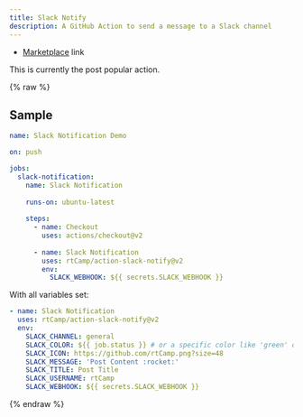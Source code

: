 ```yaml
---
title: Slack Notify
description: A GitHub Action to send a message to a Slack channel
---
```


- [Marketplace](https://github.com/marketplace/actions/slack-notify) link

This is currently the post popular action.


{% raw %}

## Sample

```yaml
name: Slack Notification Demo

on: push

jobs:
  slack-notification:
    name: Slack Notification
    
    runs-on: ubuntu-latest
    
    steps:
      - name: Checkout
        uses: actions/checkout@v2
        
      - name: Slack Notification
        uses: rtCamp/action-slack-notify@v2
        env:
          SLACK_WEBHOOK: ${{ secrets.SLACK_WEBHOOK }}
```

With all variables set:

```yaml
- name: Slack Notification
  uses: rtCamp/action-slack-notify@v2
  env:
    SLACK_CHANNEL: general
    SLACK_COLOR: ${{ job.status }} # or a specific color like 'green' or '#ff00ff'
    SLACK_ICON: https://github.com/rtCamp.png?size=48
    SLACK_MESSAGE: 'Post Content :rocket:'
    SLACK_TITLE: Post Title
    SLACK_USERNAME: rtCamp
    SLACK_WEBHOOK: ${{ secrets.SLACK_WEBHOOK }}
```

{% endraw %}
